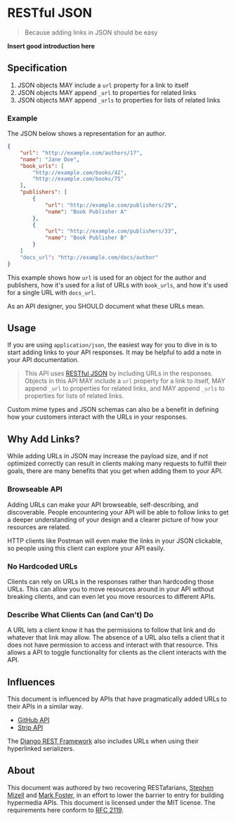 # RESTful JSON
> Because adding links in JSON should be easy

**Insert good introduction here**

## Specification

1. JSON objects MAY include a `url` property for a link to itself
2. JSON objects MAY append `_url` to properties for related links
3. JSON objects MAY append `_urls` to properties for lists of related links

### Example

The JSON below shows a representation for an author.

``` json
{
    "url": "http://example.com/authors/17",
    "name": "Jane Doe",
    "book_urls": [
        "http://example.com/books/42",
        "http://example.com/books/75"
    ],
    "publishers": [
        {
            "url": "http://example.com/publishers/29",
            "name": "Book Publisher A"
        },
        {
            "url": "http://example.com/publishers/33",
            "name": "Book Publisher B"
        }
    ]
    "docs_url": "http://example.com/docs/author"
}
```

This example shows how `url` is used for an object for the author and
publishers, how it's used for a list of URLs with `book_urls`, and how it's used
for a single URL with `docs_url`.

As an API designer, you SHOULD document what these URLs mean.

## Usage

If you are using `application/json`, the easiest way for you to dive in is to
start adding links to your API responses. It may be helpful to add a note in
your API documentation.

> This API uses [RESTful JSON](https://restfuljson.org) by including URLs in the
> responses. Objects in this API MAY include a `url` property for a link to
> itself, MAY append `_url` to properties for related links, and MAY append
> `_urls` to properties for lists of related links.

Custom mime types and JSON schemas can also be a benefit in defining how your
customers interact with the URLs in your responses.

## Why Add Links?

While adding URLs in JSON may increase the payload size, and if not optimized
correctly can result in clients making many requests to fulfill their goals,
there are many benefits that you get when adding them to your API.

### Browseable API

Adding URLs can make your API browseable, self-describing, and discoverable.
People encountering your API will be able to follow links to get a deeper
understanding of your design and a clearer picture of how your resources are
related.

HTTP clients like Postman will even make the links in your JSON clickable, so
people using this client can explore your API easily.

### No Hardcoded URLs

Clients can rely on URLs in the responses rather than hardcoding those URLs.
This can allow you to move resources around in your API without breaking
clients, and can even let you move resources to different APIs.

### Describe What Clients Can (and Can't) Do

A URL lets a client know it has the permissions to follow that link and do
whatever that link may allow. The absence of a URL also tells a client that it
does not have permission to access and interact with that resource. This allows
a API to toggle functionality for clients as the client interacts with the API.

## Influences

This document is influenced by APIs that have pragmatically added URLs to their
APIs in a similar way.

- [GitHub API](https://developer.github.com/v3/)
- [Strip API](https://stripe.com/docs/api)

The [Django REST Framework](http://www.django-rest-framework.org) also includes
URLs when using their hyperlinked serializers.

## About

This document was authored by two recovering
RESTafarians, [Stephen Mizell](https://twitter.com/Stephen_Mizell)
and [Mark Foster](https://twitter.com/fosrias), in an effort to lower the
barrier to entry for building hypermedia APIs. This document is licensed under
the MIT license. The requirements here conform
to [RFC 2119](https://www.ietf.org/rfc/rfc2119.txt).
